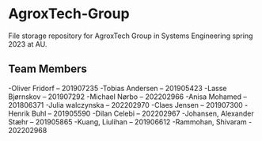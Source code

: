 # AgroxTech-Group

File storage repository for AgroxTech Group in Systems Engineering spring 2023 at AU.

## Team Members

-Oliver Fridorf – 201907235 
-Tobias Andersen – 201905423
-Lasse Bjørnskov – 201907292
-Michael Nørbo – 202202966 
-Anisa Mohamed – 201806371 
-Julia walczynska – 202202970 
-Claes Jensen – 201907300
-Henrik Buhl – 201905590
-Dilan Celebi – 202202967
-Johansen, Alexander Stæhr – 201905865
-Kuang, Liulihan – 201906612
-Rammohan, Shivaram - 202202968
